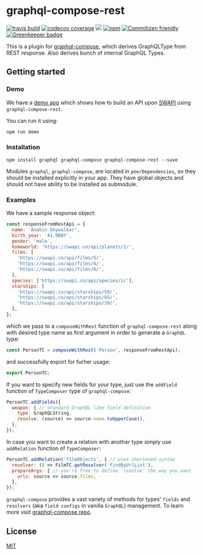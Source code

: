 # graphql-compose-rest

[![travis build](https://img.shields.io/travis/graphql-compose/graphql-compose-rest.svg)](https://travis-ci.org/graphql-compose/graphql-compose-rest)
[![codecov coverage](https://img.shields.io/codecov/c/github/graphql-compose/graphql-compose-rest.svg)](https://codecov.io/github/graphql-compose/graphql-compose-rest)
[![](https://img.shields.io/npm/v/graphql-compose-rest.svg)](https://www.npmjs.com/package/graphql-compose-rest)
[![npm](https://img.shields.io/npm/dt/graphql-compose-rest.svg)](http://www.npmtrends.com/graphql-compose-rest)
[![Commitizen friendly](https://img.shields.io/badge/commitizen-friendly-brightgreen.svg)](http://commitizen.github.io/cz-cli/)
[![Greenkeeper badge](https://badges.greenkeeper.io/graphql-compose/graphql-compose-rest.svg)](https://greenkeeper.io/)

This is a plugin for [graphql-compose](https://github.com/nodkz/graphql-compose), which derives GraphQLType from REST response. Also derives bunch of internal GraphQL Types.

## Getting started

### Demo

We have a [demo app](demo/) which shows how to build an API upon [SWAPI](https://swapi.co) using `graphql-compose-rest`.

You can run it using:

```js
npm run demo
```

### Installation

```
npm install graphql graphql-compose graphql-compose-rest --save
```

Modules `graphql`, `graphql-compose`, are located in `peerDependencies`, so they should be installed explicitly in your app. They have global objects and should not have ability to be installed as submodule.

### Examples

We have a sample response object:

```js
const responseFromRestApi = {
  name: 'Anakin Skywalker',
  birth_year: '41.9BBY',
  gender: 'male',
  homeworld: 'https://swapi.co/api/planets/1/',
  films: [
    'https://swapi.co/api/films/5/',
    'https://swapi.co/api/films/4/',
    'https://swapi.co/api/films/6/',
  ],
  species: ['https://swapi.co/api/species/1/'],
  starships: [
    'https://swapi.co/api/starships/59/',
    'https://swapi.co/api/starships/65/',
    'https://swapi.co/api/starships/39/',
  ],
};
```

which we pass to a `composeWithRest` function of `graphql-compose-rest` along with desired type name as first argument in order to generate a `GraphQL` type:

```js
const PersonTC = composeWithRest('Person', responseFromRestApi);
```

and successfully export for furher usage:

```js
export PersonTC;
```

If you want to specify new fields for your type, just use the `addField` function of `TypeComposer` type of `graphql-compose`:

```js
PersonTC.addFields({
  weapon: { // standard GraphQL like field definition
    type: GraphQLString,
    resolve: (source) => source.name.toUpperCase(),
  },
});
```

In case you want to create a relation with another type simply use `addRelation` function of `TypeComposer`:

```js
PersonTC.addRelation('filmObjects', { // uses shortened syntax
  resolver: () => FilmTC.getResolver('findByUrlList'),
  prepareArgs: { // you're free to define `resolve` the way you want
    urls: source => source.films,
  },
});
```

`graphql-compose` provides a vast variety of methods for types' `fields` and `resolvers` (aka `field configs` in vanilla `GraphQL`) management. To learn more visit [graphql-compose repo](https://github.com/nodkz/graphql-compose).

## License

[MIT](https://github.com/graphql-compose/graphql-compose-rest/blob/master/LICENSE.md)
